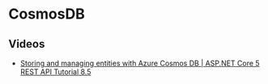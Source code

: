 # CosmosDB

## Videos
- [Storing and managing entities with Azure Cosmos DB | ASP.NET Core 5 REST API Tutorial 8.5](https://www.youtube.com/watch?v=bBSQgX0mZ5E)